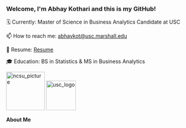 ### Welcome, I'm Abhay Kothari and this is my GitHub!
🗓️ Currently: Master of Science in Business Analytics Candidate at USC

📫 How to reach me: abhaykot@usc.marshall.edu

📑 Resume: [Resume](https://docs.google.com/document/d/1bxIgCAg3UPHZIagouqfE0WgsqVIaa1O71muWqMlIYlA/edit?usp=sharing)

🎓 Education: BS in Statistics & MS in Business Analytics 

<a href="http://ncsu.edu"><img width="104" alt="ncsu_picture" src="https://github.com/abhayk23/abhayk23/assets/87490822/1d74d31c-8ba3-4ada-9a7c-6ada82ba24e4"></a> 
<a href="http://usc.edu"><img width="80" alt="usc_logo" src="https://github.com/abhayk23/abhayk23/assets/87490822/0cc3cf0d-4377-4c15-92a8-b50b41c10868"></a>

             
**About Me**









<!--
**abhayk23/abhayk23** is a ✨ _special_ ✨ repository because its `README.md` (this file) appears on your GitHub profile.

Here are some ideas to get you started:

- 🔭 I’m currently working on ...
- 🌱 I’m currently learning ...
- 👯 I’m looking to collaborate on ...
- 🤔 I’m looking for help with ...
- 💬 Ask me about ...
- 📫 How to reach me: ...
- 😄 Pronouns: ...
- ⚡ Fun fact: ...
-->
